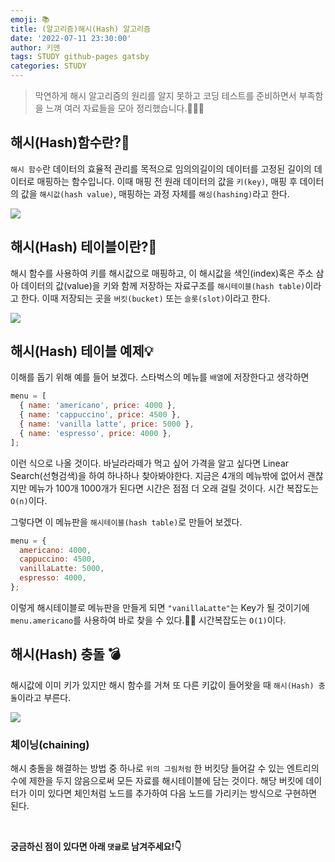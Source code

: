 ```yaml
---
emoji: 📚
title: (알고리즘)해시(Hash) 알고리즘
date: '2022-07-11 23:30:00'
author: 키맨
tags: STUDY github-pages gatsby
categories: STUDY
---
```


> 막연하게 해시 알고리즘의 원리를 알지 못하고 코딩 테스트를 준비하면서 부족함을 느껴 여러 자료들을 모아 정리했습니다.🧑🏻‍💻

## 해시(Hash)함수란?🧐

`해시 함수`란 데이터의 효율적 관리를 목적으로 임의의길이의 데이터를 고정된 길이의 데이터로 매핑하는 함수입니다. 이때 매핑 전 원래 데이터의 값을 `키(key)`, 매핑 후 데이터의 값을 `해시값(hash value)`, 매핑하는 과정 자체를 `해싱(hashing)`라고 한다.

![](https://images.velog.io/images/jooyoung/post/0d43e3b0-23ff-4a46-b052-aa7325d85bf8/image.png)

## 해시(Hash) 테이블이란?🤔

해시 함수를 사용하여 키를 해시값으로 매핑하고, 이 해시값을 색인(index)혹은 주소 삼아 데이터의 값(value)을 키와 함께 저장하는 자료구조를 `해시테이블(hash table)`이라고 한다. 이때 저장되는 곳을 `버킷(bucket)` 또는 `슬롯(slot)`이라고 한다.

![](https://images.velog.io/images/jooyoung/post/8abc9bfd-e267-4dc7-be05-ad26777ee860/EMW1YZP.png)

## 해시(Hash) 테이블 예제💡

이해를 돕기 위해 예를 들어 보겠다. 스타벅스의 메뉴를 `배열`에 저장한다고 생각하면

```javascript
menu = [
  { name: 'americano', price: 4000 },
  { name: 'cappuccino', price: 4500 },
  { name: 'vanilla latte', price: 5000 },
  { name: 'espresso', price: 4000 },
];
```

이런 식으로 나올 것이다. 바닐라라떼가 먹고 싶어 가격을 알고 싶다면 Linear Search(선형검색)을 하여 하나하나 찾아봐야한다. 지금은 4개의 메뉴밖에 없어서 괜찮지만 메뉴가 100개 1000개가 된다면 시간은 점점 더 오래 걸릴 것이다. 시간 복잡도는 `O(n)`이다.

그렇다면 이 메뉴판을 `해시테이블(hash table)`로 만들어 보겠다.

```javascript
menu = {
  americano: 4000,
  cappuccino: 4500,
  vanillaLatte: 5000,
  espresso: 4000,
};
```

이렇게 해시테이블로 메뉴판을 만들게 되면 `"vanillaLatte"`는 Key가 될 것이기에 `menu.americano`를 사용하여 바로 찾을 수 있다.👍🏻 시간복잡도는 `O(1)`이다.

## 해시(Hash) 충돌 💣

해시값에 이미 키가 있지만 해시 함수를 거쳐 또 다른 키값이 들어왓을 때 `해시(Hash) 충돌`이라고 부른다.

![](https://images.velog.io/images/jooyoung/post/942a8ecc-4192-4a09-80db-2165cbe14e61/7PTT8dT.png)

### 체이닝(chaining)

해시 충돌을 해결하는 방법 중 하나로 `위의 그림처럼` 한 버킷당 들어갈 수 있는 엔트리의 수에 제한을 두지 않음으로써 모든 자료를 해시테이블에 담는 것이다. 해당 버킷에 데이터가 이미 있다면 체인처럼 노드를 추가하여 다음 노드를 가리키는 방식으로 구현하면 된다.

<br/>

**궁금하신 점이 있다면 아래 `댓글`로 남겨주세요!👇**

```toc

```
